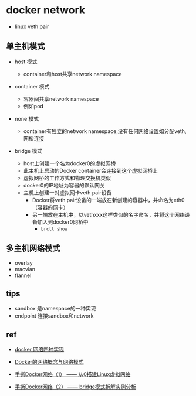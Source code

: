 # docker network



+ linux veth pair


## 单主机模式

+ host 模式
    + container和host共享network namespace

+ container 模式
    + 容器间共享network namespace
    + 例如pod

+ none 模式
    + container有独立的network namespace,没有任何网络设置如分配veth,网桥连接

+ bridge 模式
    + host上创建一个名为docker0的虚拟网桥
    + 此主机上启动的Docker container会连接到这个虚拟网桥上
    + 虚拟网桥的工作方式和物理交换机类似
    + docker0的IP地址为容器的默认网关
    + 主机上创建一对虚拟网卡veth pair设备
        + Docker将veth pair设备的一端放在新创建的容器中，并命名为eth0（容器的网卡）
        + 另一端放在主机中，以vethxxx这样类似的名字命名，并将这个网络设备加入到docker0网桥中
            + `brctl show`

## 多主机网络模式
+ overlay
+ macvlan
+ flannel

## tips
+ sandbox 是namespace的一种实现
+ endpoint 连接sandbox和network

## ref
+ [docker 网络四种实现](https://zhuanlan.zhihu.com/p/378379821)
+ [Docker的网络概念与网络模式](https://zhuanlan.zhihu.com/p/82735394)

+ [手撕Docker网络（1） —— 从0搭建Linux虚拟网络](https://zhuanlan.zhihu.com/p/199298498)
+ [手撕Docker网络（2） —— bridge模式拆解实例分析](https://zhuanlan.zhihu.com/p/206512720)